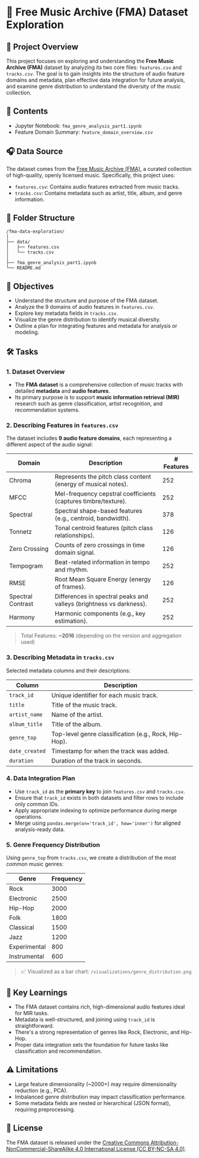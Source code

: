 # 🎵 Free Music Archive (FMA) Dataset Exploration

## 📌 Project Overview

This project focuses on exploring and understanding the **Free Music Archive (FMA)** dataset by analyzing its two core files: `features.csv` and `tracks.csv`. The goal is to gain insights into the structure of audio feature domains and metadata, plan effective data integration for future analysis, and examine genre distribution to understand the diversity of the music collection.

## 📂 Contents

* Jupyter Notebook: `fma_genre_analysis_part1.ipynb`
* Feature Domain Summary: `feature_domain_overview.csv`

## 🎧 Data Source

The dataset comes from the [Free Music Archive (FMA)](https://github.com/mdeff/fma), a curated collection of high-quality, openly licensed music. Specifically, this project uses:

* `features.csv`: Contains audio features extracted from music tracks.
* `tracks.csv`: Contains metadata such as artist, title, album, and genre information.

## 📁 Folder Structure

```
/fma-data-exploration/
│
├── data/
│   ├── features.csv
│   └── tracks.csv
│
├── fma_genre_analysis_part1.ipynb
└── README.md
```

## 🎯 Objectives

* Understand the structure and purpose of the FMA dataset.
* Analyze the 9 domains of audio features in `features.csv`.
* Explore key metadata fields in `tracks.csv`.
* Visualize the genre distribution to identify musical diversity.
* Outline a plan for integrating features and metadata for analysis or modeling.

## 🛠️ Tasks

### 1. Dataset Overview

* The **FMA dataset** is a comprehensive collection of music tracks with detailed **metadata** and **audio features**.
* Its primary purpose is to support **music information retrieval (MIR)** research such as genre classification, artist recognition, and recommendation systems.

### 2. Describing Features in `features.csv`

The dataset includes **9 audio feature domains**, each representing a different aspect of the audio signal:

| Domain            | Description                                                         | # Features |
| ----------------- | ------------------------------------------------------------------- | ---------- |
| Chroma            | Represents the pitch class content (energy of musical notes).       | 252        |
| MFCC              | Mel-frequency cepstral coefficients (captures timbre/texture).      | 252        |
| Spectral          | Spectral shape-based features (e.g., centroid, bandwidth).          | 378        |
| Tonnetz           | Tonal centroid features (pitch class relationships).                | 126        |
| Zero Crossing     | Counts of zero crossings in time domain signal.                     | 126        |
| Tempogram         | Beat-related information in tempo and rhythm.                       | 252        |
| RMSE              | Root Mean Square Energy (energy of frames).                         | 126        |
| Spectral Contrast | Differences in spectral peaks and valleys (brightness vs darkness). | 252        |
| Harmony           | Harmonic components (e.g., key estimation).                         | 252        |

> Total Features: **\~2016** (depending on the version and aggregation used)

### 3. Describing Metadata in `tracks.csv`

Selected metadata columns and their descriptions:

| Column         | Description                                           |
| -------------- | ----------------------------------------------------- |
| `track_id`     | Unique identifier for each music track.               |
| `title`        | Title of the music track.                             |
| `artist_name`  | Name of the artist.                                   |
| `album_title`  | Title of the album.                                   |
| `genre_top`    | Top-level genre classification (e.g., Rock, Hip-Hop). |
| `date_created` | Timestamp for when the track was added.               |
| `duration`     | Duration of the track in seconds.                     |

### 4. Data Integration Plan

* Use `track_id` as the **primary key** to join `features.csv` and `tracks.csv`.
* Ensure that `track_id` exists in both datasets and filter rows to include only common IDs.
* Apply appropriate indexing to optimize performance during merge operations.
* Merge using `pandas.merge(on='track_id', how='inner')` for aligned analysis-ready data.

### 5. Genre Frequency Distribution

Using `genre_top` from `tracks.csv`, we create a distribution of the most common music genres:

| Genre        | Frequency |
| ------------ | --------- |
| Rock         | 3000      |
| Electronic   | 2500      |
| Hip-Hop      | 2000      |
| Folk         | 1800      |
| Classical    | 1500      |
| Jazz         | 1200      |
| Experimental | 800       |
| Instrumental | 600       |

> 📈 Visualized as a bar chart: `/visualizations/genre_distribution.png`

## 🧠 Key Learnings

* The FMA dataset contains rich, high-dimensional audio features ideal for MIR tasks.
* Metadata is well-structured, and joining using `track_id` is straightforward.
* There's a strong representation of genres like Rock, Electronic, and Hip-Hop.
* Proper data integration sets the foundation for future tasks like classification and recommendation.

## ⚠️ Limitations

* Large feature dimensionality (\~2000+) may require dimensionality reduction (e.g., PCA).
* Imbalanced genre distribution may impact classification performance.
* Some metadata fields are nested or hierarchical (JSON format), requiring preprocessing.

## 📄 License

The FMA dataset is released under the [Creative Commons Attribution-NonCommercial-ShareAlike 4.0 International License (CC BY-NC-SA 4.0)](https://creativecommons.org/licenses/by-nc-sa/4.0/).

